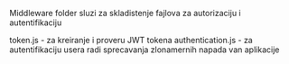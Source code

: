 Middleware folder sluzi za skladistenje  fajlova za autorizaciju i autentifikaciju

token.js - za kreiranje i proveru JWT tokena 
authentication.js - za autentifikaciju usera radi sprecavanja zlonamernih napada van aplikacije 